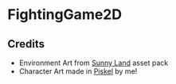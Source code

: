 # FightingGame2D

## Credits
- Environment Art from [Sunny Land](https://assetstore.unity.com/packages/2d/characters/sunny-land-103349) asset pack
- Character Art made in [Piskel](https://www.piskelapp.com/) by me!
